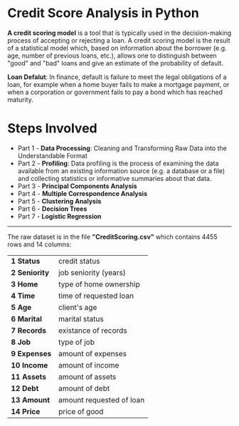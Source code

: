 Credit Score Analysis in Python
=============
**A credit scoring model** is a tool that is typically used in the decision-making process of accepting or
rejecting a loan. A credit scoring model is the result of a statistical model which, based on information
about the borrower (e.g. age, number of previous loans, etc.), allows one to distinguish between "good"
and "bad" loans and give an estimate of the probability of default.

**Loan Defalut**: In finance, default is failure to meet the legal obligations of a loan, for example when a home buyer fails to make a mortgage payment, or when a corporation or government fails to pay a bond which has reached maturity.

**Steps Involved**
=============
* Part 1 - **Data Processing**: Cleaning and Transforming Raw Data into the Understandable Format
* Part 2 - **Profiling**: Data profiling is the process of examining the data available from an existing information source (e.g. a database or a file) and collecting statistics or informative summaries about that data.
* Part 3 - **Principal Components Analysis**
* Part 4 - **Multiple Correspondence Analysis**
* Part 5 - **Clustering Analysis**
* Part 6 - **Decision Trees**
* Part 7 - **Logistic Regression**

------------
The raw dataset is in the file **"CreditScoring.csv"** which contains 4455 rows and 14 columns:

<table>
<tbody>
<tr><td><b>1  Status</b></td> <td>credit status</td></tr>
<tr><td><b>2  Seniority</b></td> <td>job seniority (years)</td></tr>
<tr><td><b>3  Home</b></td> <td>type of home ownership</td></tr>
<tr><td><b>4  Time</b></td> <td>time of requested loan</td></tr>
<tr><td><b>5  Age</b></td> <td>client's age </td></tr>
<tr><td><b>6  Marital</b></td> <td>marital status </td></tr>
<tr><td><b>7  Records</b></td> <td>existance of records</td></tr>
<tr><td><b>8  Job</b></td> <td>type of job</td></tr>
<tr><td><b>9  Expenses</b></td> <td> amount of expenses</td></tr>
<tr><td><b>10 Income</b></td> <td> amount of income</td></tr>
<tr><td><b>11 Assets</b></td> <td> amount of assets</td></tr>
<tr><td><b>12 Debt</b></td> <td> amount of debt</td></tr>
<tr><td><b>13 Amount</b></td> <td> amount requested of loan</td></tr>
<tr><td><b>14 Price</b></td> <td> price of good</td></tr>
</tbody>
</table>
